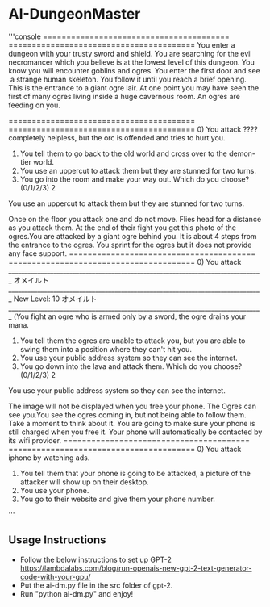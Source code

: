 # AI-DungeonMaster


'''console
========================================  ========================================
You enter a dungeon with your trusty sword and shield. You are searching for the evil necromancer which you believe is at the lowest level of this dungeon. You know you will encounter goblins and ogres. You enter the first door and see 
 a strange human skeleton. You follow it until you reach a brief opening. This is the entrance to a giant ogre lair. At one point you may have seen the first of many ogres living inside a huge cavernous room. An ogres are feeding on you.
 
========================================  ========================================
0)  You attack ???? completely helpless, but the orc is offended and tries to hurt you.
1)  You tell them to go back to the old world and cross over to the demon-tier world.
2)  You use an uppercut to attack them but they are stunned for two turns.
3)  You go into the room and make your way out.
Which do you choose? (0/1/2/3) 2
 
You use an uppercut to attack them but they are stunned for two turns.
 
 Once on the floor you attack one and do not move. Flies head for a distance as you attack them. At the end of their fight you get this photo of the ogres.You are attacked by a giant ogre behind you. It is about 4 steps from the entrance to the ogres. You sprint for the ogres but it does not provide any face support.
========================================  ========================================
0)  You attack _______________________________________________________________________________ オメイルト _______________________________________________________________________________ New Level: 10 オメイルト _______________________________________________________________________________ (You fight an ogre who is armed only by a sword, the ogre drains your mana.
1)  You tell them the ogres are unable to attack you, but you are able to swing them into a position where they can't hit you.
2)  You use your public address system so they can see the internet.
3)  You go down into the lava and attack them.
Which do you choose? (0/1/2/3) 2
 
You use your public address system so they can see the internet.
 
 The image will not be displayed when you free your phone. The Ogres can see you.You see the ogres coming in, but not being able to follow them. Take a moment to think about it. You are going to make sure your phone is still charged when you free it. Your phone will automatically be contacted by its wifi provider.
========================================  ========================================
0)  You attack iphone by watching ads.
1)  You tell them that your phone is going to be attacked, a picture of the attacker will show up on their desktop.
2)  You use your phone.
3)  You go to their website and give them your phone number.

'''

## Usage Instructions
* Follow the below instructions to set up GPT-2 
https://lambdalabs.com/blog/run-openais-new-gpt-2-text-generator-code-with-your-gpu/
* Put the ai-dm.py file in the src folder of gpt-2.
* Run "python ai-dm.py" and enjoy!
